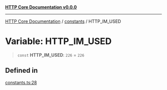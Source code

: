 [**HTTP Core Documentation v0.0.0**](../../README.md)

***

[HTTP Core Documentation](../../modules.md) / [constants](../README.md) / HTTP\_IM\_USED

# Variable: HTTP\_IM\_USED

> `const` **HTTP\_IM\_USED**: `226` = `226`

## Defined in

[constants.ts:28](https://github.com/stonemjs/http-core/blob/89981cacc9858cf786fba9df03b328b6b56a5b75/src/constants.ts#L28)
